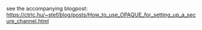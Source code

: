 see the accompanying blogpost:
https://ctrlc.hu/~stef/blog/posts/How_to_use_OPAQUE_for_setting_up_a_secure_channel.html
